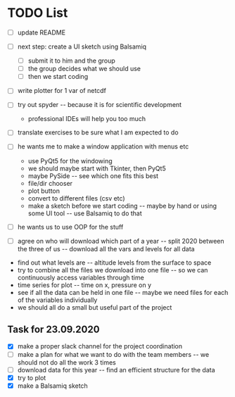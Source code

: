 # TODO List

- [ ] update README

- [ ] next step: create a UI sketch using Balsamiq
    - [ ] submit it to him and the group
    - [ ] the group decides what we should use
    - [ ] then we start coding
- [ ] write plotter for 1 var of netcdf
- [ ] try out spyder -- because it is for scientific development
    - professional IDEs will help you too much
- [ ] translate exercises to be sure what I am expected to do
- [ ] he wants me to make a window application with menus etc
    - use PyQt5 for the windowing
    - we should maybe start with Tkinter, then PyQt5
    - maybe PySide -- see which one fits this best
    - file/dir chooser
    - plot button
    - convert to different files (csv etc)
    - make a sketch before we start coding -- maybe by hand or using some UI
    tool -- use Balsamiq to do that
- [ ] he wants us to use OOP for the stuff
- [ ] agree on who will download which part of a year -- split 2020 between the
three of us -- download all the vars and levels for all data
- find out what levels are -- altitude levels from the surface to space
- try to combine all the files we download into one file -- so we can
continuously access variables through time
- time series for plot -- time on x, pressure on y
- see if all the data can be held in one file -- maybe we need files for each
of the variables individually
- we should all do a small but useful part of the project

## Task for 23.09.2020

- [x] make a proper slack channel for the project coordination
- [ ] make a plan for what we want to do with the team members -- we should not 
do all the work 3 times
- [ ] download data for this year -- find an efficient structure for the data
- [x] try to plot
- [x] make a Balsamiq sketch
